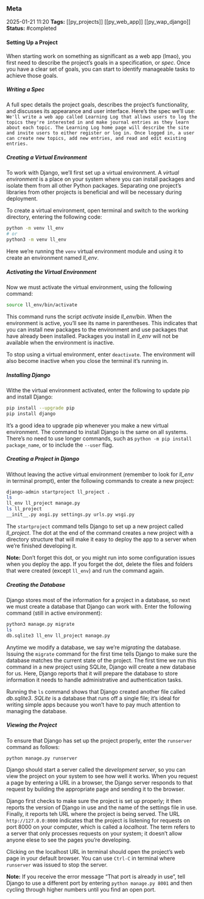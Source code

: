 ### Meta
2025-01-21 11:20
**Tags:** [[py_projects]] [[py_web_app]] [[py_wap_django]]
**Status:** #completed 

#### Setting Up a Project
When starting work on something as significant as a web app (lmao), you first need to describe the project’s goals in a specification, or *spec*. Once you have a clear set of goals, you can start to identify manageable tasks to achieve those goals.

##### Writing a Spec
A full spec details the project goals, describes the project’s functionality, and discusses its appearance and user interface. Here’s the spec we’ll use:
`We'll write a web app called Learning Log that allows users to log the topics they're interested in and make journal entries as they learn about each topic. The Learning Log home page will describe the site and invite users to either register or log in. Once logged in, a user can create new topics, add new entries, and read and edit existing entries.`

##### Creating a Virtual Environment
To work with Django, we’ll first set up a virtual environment. A *virtual environment* is a place on your system where you can install packages and isolate them from all other Python packages. Separating one project’s libraries from other projects is beneficial and will be necessary during deployment.

To create a virtual environment, open terminal and switch to the working directory, entering the following code:
```BASH title:example.sh
python -m venv ll_env
# or
python3 -m venv ll_env
```

Here we’re running the `venv` virtual environment module and using it to create an environment named *ll_env*.

##### Activating the Virtual Environment
Now we must activate the virtual environment, using the following command:
```BASH title:example.sh
source ll_env/bin/activate
```

This command runs the script *activate* inside *ll_env/bin*. When the environment is active, you’ll see its name in parentheses. This indicates that you can install new packages to the environment and use packages that have already been installed. Packages you install in *ll_env* will not be available when the environment is inactive.

To stop using a virtual environment, enter `deactivate`. The environment will also become inactive when you close the terminal it’s running in.

##### Installing Django
Withe the virtual environment activated, enter the following to update pip and install Django:
```BASH title:example.sh
pip install --upgrade pip
pip install django
```

It’s a good idea to upgrade pip whenever you make a new virtual environment. The command to install Django is the same on all systems. There’s no need to use longer commands, such as `python -m pip install package_name`, or to include the `--user` flag.

##### Creating a Project in Django
Without leaving the active virtual environment (remember to look for *ll_env* in terminal prompt), enter the following commands to create a new project:
```BASH title:example.sh
django-admin startproject ll_project .
ls
ll_env ll_project manage.py
ls ll_project
__init__.py asgi.py settings.py urls.py wsgi.py
```

The `startproject` command tells Django to set up a new project called *ll_project*. The dot at the end of the command creates a new project with a directory structure that will make it easy to deploy the app to a server when we’re finished developing it.

**Note:** Don’t forget this dot, or you might run into some configuration issues when you deploy the app. If you forget the dot, delete the files and folders that were created (except `ll_env`) and run the command again.

##### Creating the Database
Django stores most of the information for a project in a database, so next we must create a database that Django can work with. Enter the following command (still in active environment):
```BASH title:example.sh
python3 manage.py migrate
ls
db.sqlite3 ll_env ll_project manage.py
```

Anytime we modify a database, we say we’re *migrating* the database. Issuing the `migrate` command for the first time tells Django to make sure the database matches the current state of the project. The first time we run this command in a new project using SQLite, Django will create a new database for us. Here, Django reports that it will prepare the database to store information it needs to handle administrative and authentication tasks.

Running the `ls` command shows that Django created another file called *db.sqlite3*. *SQLite* is a database that runs off a single file; it’s ideal for writing simple apps because you won’t have to pay much attention to managing the database.

##### Viewing the Project
To ensure that Django has set up the project properly, enter the `runserver` command as follows:
```BASH title:example.sh
python manage.py runserver
```

Django should start a server called the *development server*, so you can view the project on your system to see how well it works. When you request a page by entering a URL in a browser, the Django server responds to that request by building the appropriate page and sending it to the browser.

Django first checks to make sure the project is set up properly; it then reports the version of Django in use and the name of the settings file in use. Finally, it reports teh URL where the project is being served. The URL `http://127.0.0:8000` indicates that the project is listening for requests on port 8000 on your computer, which is called a *localhost*. The term refers to a server that only processes requests on your system; it doesn’t allow anyone elese to see the pages you’re developing.

Clicking on the localhost URL in terminal should open the project’s web page in your default browser. You can use `Ctrl-C` in terminal where `runserver` was issued to stop the server.

**Note:** If you receive the error message “That port is already in use”, tell Django to use a different port by entering `python manage.py 8001` and then cycling through higher numbers until you find an open port. 
